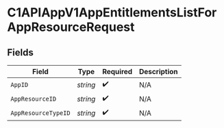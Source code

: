 # C1APIAppV1AppEntitlementsListForAppResourceRequest


## Fields

| Field               | Type                | Required            | Description         |
| ------------------- | ------------------- | ------------------- | ------------------- |
| `AppID`             | *string*            | :heavy_check_mark:  | N/A                 |
| `AppResourceID`     | *string*            | :heavy_check_mark:  | N/A                 |
| `AppResourceTypeID` | *string*            | :heavy_check_mark:  | N/A                 |
